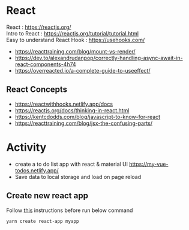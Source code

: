 # React

React : https://reactjs.org/ <br>
Intro to React : https://reactjs.org/tutorial/tutorial.html <br>
Easy to understand React Hook : https://usehooks.com/ <br>

- https://reacttraining.com/blog/mount-vs-render/
- https://dev.to/alexandrudanpop/correctly-handling-async-await-in-react-components-4h74
- https://overreacted.io/a-complete-guide-to-useeffect/

## React Concepts

- https://reactwithhooks.netlify.app/docs
- https://reactjs.org/docs/thinking-in-react.html
- https://kentcdodds.com/blog/javascript-to-know-for-react
- https://reacttraining.com/blog/jsx-the-confusing-parts/

# Activity

- create a to do list app with react & material UI https://my-vue-todos.netlify.app/
- Save data to local storage and load on page reload

## Create new react app

Follow [this](node.md) instructions before run below command

`
yarn create react-app myapp
`

